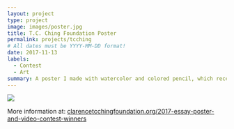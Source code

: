 ```yaml
---
layout: project
type: project
image: images/poster.jpg
title: T.C. Ching Foundation Poster
permalink: projects/tcching
# All dates must be YYYY-MM-DD format!
date: 2017-11-13
labels:
  - Contest
  - Art
summary: A poster I made with watercolor and colored pencil, which received 3rd place in the 12th grade poster contest.
---
```


<img class="ui image" src="{{ site.baseurl }}/images/cotton-header.png">

More information at: <a href="https://www.clarencetcchingfoundation.org/2017-essay-poster-and-video-contest-winners">clarencetcchingfoundation.org/2017-essay-poster-and-video-contest-winners</a>

